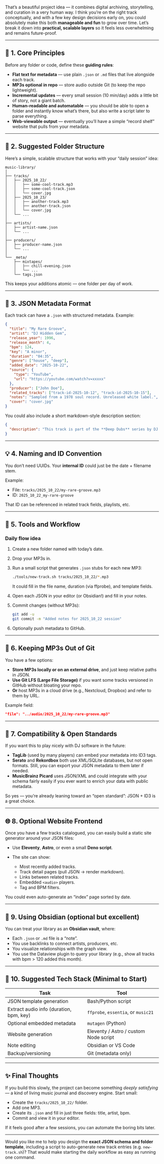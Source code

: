 That’s a beautiful project idea — it combines digital archiving, storytelling, and curation in a very human way. I think you’re on the right track conceptually, and with a few key design decisions early on, you could absolutely make this both **manageable and fun** to grow over time. Let’s break it down into **practical, scalable layers** so it feels less overwhelming and remains future-proof.

---

## 🌳 1. Core Principles

Before any folder or code, define these **guiding rules**:

* **Flat text for metadata** — use plain `.json` or `.md` files that live alongside each track.
* **MP3s optional in repo** — store audio outside Git (to keep the repo lightweight).
* **Incremental updates** — every small session (10 min/day) adds a little bit of story, not a giant batch.
* **Human-readable and automatable** — you should be able to open a folder and instantly know what’s there, but also write a script later to parse everything.
* **Web-viewable output** — eventually you’ll have a simple “record shelf” website that pulls from your metadata.

---

## 📁 2. Suggested Folder Structure

Here’s a simple, scalable structure that works with your “daily session” idea:

```
music-library/
│
├── tracks/
│   ├── 2025_10_22/
│   │   ├── some-cool-track.mp3
│   │   ├── some-cool-track.json
│   │   └── cover.jpg
│   ├── 2025_10_23/
│   │   ├── another-track.mp3
│   │   ├── another-track.json
│   │   └── cover.jpg
│   └── ...
│
├── artists/
│   ├── artist-name.json
│   └── ...
│
├── producers/
│   ├── producer-name.json
│   └── ...
│
└── _meta/
    ├── mixtapes/
    │   ├── chill-evening.json
    │   └── ...
    └── tags.json
```

This keeps your additions atomic — one folder per day of work.

---

## 🧠 3. JSON Metadata Format

Each track can have a `.json` with structured metadata. Example:

```json
{
  "title": "My Rare Groove",
  "artist": "DJ Hidden Gem",
  "release_year": 1996,
  "release_month": 4,
  "bpm": 124,
  "key": "A minor",
  "duration": "04:35",
  "genre": ["house", "deep"],
  "added_date": "2025-10-22",
  "source": {
    "type": "YouTube",
    "url": "https://youtube.com/watch?v=xxxxx"
  },
  "producer": ["John Doe"],
  "related_tracks": ["track-id-2025-10-12", "track-id-2025-10-15"],
  "notes": "Sampled from a 1978 soul record. Unreleased white label.",
  "cover": "cover.jpg"
}
```

You could also include a short markdown-style description section:

```json
{
  "description": "This track is part of the **Deep Dubs** series by DJ Hidden Gem..."
}
```

---

## 💡 4. Naming and ID Convention

You don’t need UUIDs. Your **internal ID** could just be the date + filename stem.

Example:

* File: `tracks/2025_10_22/my-rare-groove.mp3`
* ID: `2025_10_22_my-rare-groove`

That ID can be referenced in related track fields, playlists, etc.

---

## 🧩 5. Tools and Workflow

### Daily flow idea

1. Create a new folder named with today’s date.
2. Drop your MP3s in.
3. Run a small script that generates `.json` stubs for each new MP3:

   ```bash
   ./tools/new-track.sh tracks/2025_10_22/*.mp3
   ```

   It could fill in the file name, duration (via ffprobe), and template fields.
4. Open each JSON in your editor (or Obsidian!) and fill in your notes.
5. Commit changes (without MP3s):

   ```bash
   git add -u
   git commit -m "Added notes for 2025_10_22 session"
   ```
6. Optionally push metadata to GitHub.

---

## 💾 6. Keeping MP3s Out of Git

You have a few options:

* **Store MP3s locally or on an external drive**, and just keep relative paths in JSON.
* **Use Git LFS (Large File Storage)** if you want some tracks versioned in GitHub without bloating your repo.
* **Or** host MP3s in a cloud drive (e.g., Nextcloud, Dropbox) and refer to them by URL.

Example field:

```json
"file": "../audio/2025_10_22/my-rare-groove.mp3"
```

---

## 🔗 7. Compatibility & Open Standards

If you want this to play nicely with DJ software in the future:

* **TagLib** (used by many players) can embed your metadata into ID3 tags.
* **Serato** and **Rekordbox** both use XML/SQLite databases, but not open formats. Still, you can export your JSON metadata to them later if needed.
* **MusicBrainz Picard** uses JSON/XML and could integrate with your schema fairly easily if you ever want to enrich your data with public metadata.

So yes — you’re already leaning toward an “open standard”: JSON + ID3 is a great choice.

---

## 🌐 8. Optional Website Frontend

Once you have a few tracks catalogued, you can easily build a static site generator around your JSON files:

* Use **Eleventy**, **Astro**, or even a small **Deno script**.
* The site can show:

  * Most recently added tracks.
  * Track detail pages (pull JSON → render markdown).
  * Links between related tracks.
  * Embedded `<audio>` players.
  * Tag and BPM filters.

You could even auto-generate an “index” page sorted by date.

---

## 🧭 9. Using Obsidian (optional but excellent)

You can treat your library as an **Obsidian vault**, where:

* Each `.json` or `.md` file is a “note”.
* You use backlinks to connect artists, producers, etc.
* You visualize relationships with the graph view.
* You use the Dataview plugin to query your library (e.g., show all tracks with bpm > 120 added this month).

---

## 🧰 10. Suggested Tech Stack (Minimal to Start)

| Task                                    | Tool                                  |
| --------------------------------------- | ------------------------------------- |
| JSON template generation                | Bash/Python script                    |
| Extract audio info (duration, bpm, key) | `ffprobe`, `essentia`, or `music21`   |
| Optional embedded metadata              | `mutagen` (Python)                    |
| Website generation                      | Eleventy / Astro / custom Node script |
| Note editing                            | Obsidian or VS Code                   |
| Backup/versioning                       | Git (metadata only)                   |

---

## ✨ Final Thoughts

If you build this slowly, the project can become something *deeply satisfying* — a kind of living music journal and discovery engine.
Start small:

* Create the `tracks/2025_10_22/` folder.
* Add one MP3.
* Create its `.json` and fill in just three fields: title, artist, bpm.
* Commit and view it in your editor.

If it feels good after a few sessions, you can automate the boring bits later.

---

Would you like me to help you design the **exact JSON schema and folder template**, including a script to auto-generate new track entries (e.g. `new-track.sh`)? That would make starting the daily workflow as easy as running one command.
